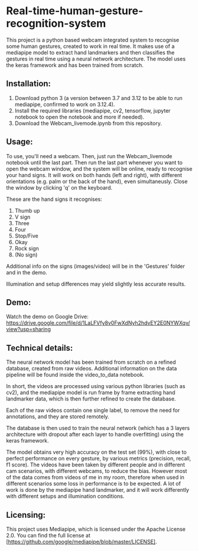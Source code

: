 # Real-time-human-gesture-recognition-system
This project is a python based webcam integrated system to recognise some human gestures, created to work in real time.
It makes use of a mediapipe model to extract hand landmarkers and then classifies the gestures in real time using a neural network architecture. 
The model uses the keras framework and has been trained from scratch.

## Installation:
1. Download python 3 (a version between 3.7 and 3.12 to be able to run mediapipe, confirmed to work on 3.12.4).
2. Install the required libraries (mediapipe, cv2, tensorflow, jupyter notebook to open the notebook and more if needed).
3. Download the Webcam_livemode.ipynb from this repository.

## Usage:
To use, you'll need a webcam. Then, just run the Webcam_livemode notebook until the last part.
Then run the last part whenever you want to open the webcam window, and the system will be online, ready to recognise your hand signs. It will work on both hands (left and right), with different orientations (e.g. palm or the back of the hand), even simultaneusly.
Close the window by clicking 'q' on the keyboard.

These are the hand signs it recognises:
1. Thumb up
2. V sign
3. Three
4. Four
5. Stop/Five
6. Okay
7. Rock sign
8. (No sign)

Additional info on the signs (images/video) will be in the 'Gestures' folder and in the demo.

Illumination and setup differences may yield slightly less accurate results.

## Demo:
Watch the demo on Google Drive: https://drive.google.com/file/d/1LaLFVfy8v0FwXdNyh2hdvEY2E0NYWXqv/view?usp=sharing

## Technical details:
The neural network model has been trained from scratch on a refined database, created from raw videos. Additional information on the data pipeline will be found inside the video_to_data notebook.

In short, the videos are processed using various python libraries (such as cv2), and the mediapipe model is run frame by frame extracting hand landmarker data, which is then further refined to create the database.

Each of the raw videos contain one single label, to remove the need for annotations, and they are stored remotely.

The database is then used to train the neural network (which has a 3 layers architecture with dropout after each layer to handle overfitting) using the keras framework.

The model obtains very high accuracy on the test set (99%), with close to perfect performance on every gesture, by various metrics (precision, recall, f1 score).
The videos have been taken by different people and in different cam scenarios, with different webcams, to reduce the bias.
However most of the data comes from videos of me in my room, therefore when used in different scenarios some loss in performance is to be expected.
A lot of work is done by the mediapipe hand landmarker, and it will work differently with different setups and illumination conditions. 

## Licensing:
This project uses Mediapipe, which is licensed under the Apache License 2.0. You can find the full license at [https://github.com/google/mediapipe/blob/master/LICENSE].
